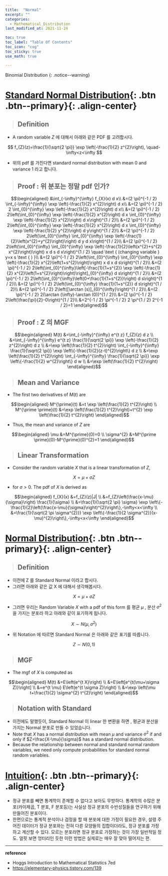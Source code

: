 ```yaml
---
title:  "Normal"
excerpt: ""
categories:
  - Mathematical_Distribution
last_modified_at: 2021-11-24

toc: true
toc_label: "Table Of Contents"
toc_icon: "cog"
toc_sticky: true
use_math: true

---
```


 Binomial Distribution
{: .notice--warning}

# [Standard Normal Distribution](#link){: .btn .btn--primary}{: .align-center}

> ## Definition

- A random variable $Z$ 에 대해서 아래와 같은 PDF 를 고려합시다.

$$
f_{Z}(z)=\frac{1}{\sqrt{2 \pi}} \exp \left(-\frac{1}{2} z^{2}\right), \quad-\infty<z<\infty
$$
- 위의 pdf 를 가진다면 standard normal distribution with mean 0 and variance 1 라고 합니다.

> ## Proof : 위 분포는 정말 pdf 인가?

$$\begin{aligned}
&\int_{-\infty}^{\infty} f_{X}(x) d x\\
&=(2 \pi)^{-1 / 2} \int_{-\infty}^{\infty} \exp \left(-\frac{1}{2} x^{2}\right) d x\\
&=(2 \pi)^{-1 / 2} 2 \int_{0}^{\infty} \exp \left(-\frac{1}{2} x^{2}\right) d x\\
&=(2 \pi)^{-1 / 2} 2\left(\int_{0}^{\infty} \exp \left(-\frac{1}{2} x^{2}\right) d x \int_{0}^{\infty} \exp \left(-\frac{1}{2} x^{2}\right) d x\right)^{1 / 2}\\
&=(2 \pi)^{-1 / 2} 2\left(\int_{0}^{\infty} \exp \left(-\frac{1}{2} x^{2}\right) d x \int_{0}^{\infty} \exp \left(-\frac{1}{2} y^{2}\right) d y\right)^{1 / 2}\\
&=(2 \pi)^{-1 / 2} 2\left(\int_{0}^{\infty} \int_{0}^{\infty} \exp \left(-\frac{1}{2}\left(x^{2}+y^{2}\right)\right) d y d x\right)^{1 / 2}\\
&=(2 \pi)^{-1 / 2} 2\left(\int_{0}^{\infty} \int_{0}^{\infty} \exp \left(-\frac{1}{2}\left(x^{2}+s^{2} x^{2}\right)\right) x d s d x\right)^{1 / 2} \quad \text { (changing variable } y=x s \text { ) }\\
&=(2 \pi)^{-1 / 2} 2\left(\int_{0}^{\infty} \int_{0}^{\infty} \exp \left(-\frac{1}{2} x^{2}\left(1+s^{2}\right)\right) x d x d s\right)^{1 / 2}\\
&=(2 \pi)^{-1 / 2} 2\left(\int_{0}^{\infty}\left[-\frac{1}{1+s^{2}} \exp \left(-\frac{1}{2} x^{2}\left(1+s^{2}\right)\right)\right]_{0}^{\infty} d s\right)^{1 / 2}\\
&=(2 \pi)^{-1 / 2} 2\left(\int_{0}^{\infty}\left(0+\frac{1}{1+s^{2}}\right) d s\right)^{1 / 2}\\
&=(2 \pi)^{-1 / 2} 2\left(\int_{0}^{\infty} \frac{1}{1+s^{2}} d s\right)^{1 / 2}\\
&=(2 \pi)^{-1 / 2} 2\left([\arctan (s)]_{0}^{\infty}\right)^{1 / 2}\\
&=(2 \pi)^{-1 / 2} 2(\arctan (\infty)-\arctan (0))^{1 / 2}\\
&=(2 \pi)^{-1 / 2} 2\left(\frac{\pi}{2}-0\right)^{1 / 2}\\
&=2^{-1 / 2} \pi^{-1 / 2} 2 \pi^{1 / 2} 2^{-1 / 2}=1
\end{aligned}$$

> ## Proof : Z 의 MGF 

$$\begin{aligned}
M(t) &=\int_{-\infty}^{\infty} e^{t z} f_{Z}(z) d z \\
&=\int_{-\infty}^{\infty} e^{t z} \frac{1}{\sqrt{2 \pi}} \exp \left(-\frac{1}{2} z^{2}\right) d z \\
&=\exp \left(\frac{1}{2} t^{2}\right) \int_{-\infty}^{\infty} \frac{1}{\sqrt{2 \pi}} \exp \left\{-\frac{1}{2}(z-t)^{2}\right\} d z \\
&=\exp \left(\frac{1}{2} t^{2}\right) \int_{-\infty}^{\infty} \frac{1}{\sqrt{2 \pi}} \exp \left\{-\frac{1}{2} w^{2}\right\} d w \\
&=\exp \left(\frac{1}{2} t^{2}\right)
\end{aligned}$$

> ## Mean and Variance 

- The first two derivatives of $M(t)$ are

$$\begin{aligned}
M^{\prime}(t) &=t \exp \left(\frac{1}{2} t^{2}\right) \\
M^{\prime \prime}(t) &=\exp \left(\frac{1}{2} t^{2}\right)+t^{2} \exp \left(\frac{1}{2} t^{2}\right)
\end{aligned}$$

- Thus, the mean and variance of $Z$ are

$$\begin{aligned}
\mu &=M^{\prime}(0)=0 \\
\sigma^{2} &=M^{\prime \prime}(0)-M^{\prime}(0)^{2}=1
\end{aligned}$$

> ## Linear Transformation

- Consider the random variable $X$ that is a linear transformation of $Z$,

$$X=\mu+\sigma Z$$

- for $\sigma>0$. The pdf of $X$ is derived as

$$\begin{aligned}
f_{X}(x) &=f_{Z}(z)|J| \\
&=f_{Z}\left(\frac{x-\mu}{\sigma}\right) \frac{1}{\sigma} \\
&=\frac{1}{\sqrt{2 \pi} \sigma} \exp \left\{-\frac{1}{2}\left(\frac{x-\mu}{\sigma}\right)^{2}\right\},-\infty<x<\infty \\
&=\frac{1}{\sqrt{2 \pi \sigma^{2}}} \exp \left\{-\frac{1}{2 \sigma^{2}}(x-\mu)^{2}\right\},-\infty<x<\infty
\end{aligned}$$

# [Normal Distribution](#link){: .btn .btn--primary}{: .align-center}

> ## Definition

- 이전에 Z 를 Standard Normal 이라고 합시다.
- 그러면 아래와 같은 값 X 에 대해서 생각해봅시다.

$$X=\mu+\sigma Z$$

- 그러면 우리는 Random Variable $X$ with a pdf of this form 를 평균 $\mu$ , 분산 $\sigma^2$ 을 가지는 분포라 하고 아래와 같이 표기하게 됩니다.

$$X \sim N\left(\mu, \sigma^{2}\right)$$

- 위 Notation 에 따르면 Standard Normal 은 아래와 같은 표기를 따릅니다.

$$Z \sim N(0,1)$$

> ## MGF

- The mgf of $X$ is computed as

$$\begin{aligned}
M(t) &=E\left(e^{t X}\right) \\
&=E\left[e^{t(\mu+\sigma Z)}\right] \\
&=e^{t \mu} E\left(e^{t \sigma Z}\right) \\
&=\exp \left(\mu t+\frac{1}{2} \sigma^{2} t^{2}\right)
\end{aligned}$$

> ## Notation with Standard

- 이전에도 말했듯이, Standard Normal 이 linear 한 변환을 하면 , 평균과 분산을 가지는 Normal 분포로 만들 수 있었습니다. 
- Note that $X$ has a normal distribution with mean $\mu$ and variance $\sigma^{2}$ if and only if $Z=\frac{X-\mu}{\sigma}$ has a standard normal distribution. 
- Because the relationship between normal and standard normal random variables, we need only compute probabilities for standard normal random variables.

# [Intuition](#link){: .btn .btn--primary}{: .align-center}

- 정규 분포를 빼면 통계학이 존재할 수 없다고 보아도 무방하다. 통계학의 수많은 분포(카이제곱, T 분포, F 분포등)는 사실상 정규 분포의 수반성질들을 연구하기 위해 만들어진 분포이다.
- 한편으로는 통계적 분석이나 검정을 할 때 분포에 대한 가정이 필요한 경우, 설령 주어진 데이터가 정규 분포와는 전혀 다른 모양들의 집합이더라도, 정규 분포를 가정하고 계산할 수 있다. 모르는 분포라면 정규 분포로 가정하는 것이 가장 일반적일 정도. 얼핏 보면 엉터리인 듯한 이런 방법은 실제로는 매우 잘 맞아 떨어지는 편.

---

**reference**

- Hoggs Introduction to Mathematical Statistics 7ed
- <https://elementary-physics.tistory.com/139>







